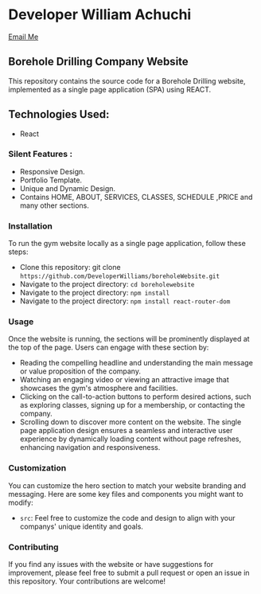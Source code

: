 # Developer  William Achuchi

[Email Me](mailto:archywilliams2@gmail.com)

## Borehole Drilling Company Website

This repository contains the source code for a Borehole Drilling website, implemented as a single page application (SPA) using REACT.

## Technologies Used:
 
 * React

 ### Silent Features :

* Responsive Design.
* Portfolio Template.
* Unique and Dynamic Design.
* Contains HOME, ABOUT, SERVICES, CLASSES, SCHEDULE ,PRICE and many other sections.

### Installation
To run the gym website locally as a single page application, follow these steps:
- Clone this repository: git clone `https://github.com/DeveloperWilliams/boreholeWebsite.git`
- Navigate to the project directory: `cd boreholewebsite`
- Navigate to the project directory: `npm install`
- Navigate to the project directory: `npm install react-router-dom`


### Usage
Once the website is running, the  sections will be prominently displayed at the top of the page. Users can engage with these section by:
- Reading the compelling headline and understanding the main message or value proposition of the company.
- Watching an engaging video or viewing an attractive image that showcases the gym's atmosphere and facilities.
- Clicking on the call-to-action buttons to perform desired actions, such as exploring classes, signing up for a membership, or contacting the company.
- Scrolling down to discover more content on the website.
The single page application design ensures a seamless and interactive user experience by dynamically loading content without page refreshes, enhancing navigation and responsiveness.

### Customization

You can customize the hero section to match your website branding and messaging. Here are some key files and components you might want to modify:

- `src`: 
Feel free to customize the code and design to align with your companys' unique identity and goals.

### Contributing

If you find any issues with the website or have suggestions for improvement, please feel free to submit a pull request or open an issue in this repository. Your contributions are welcome!

